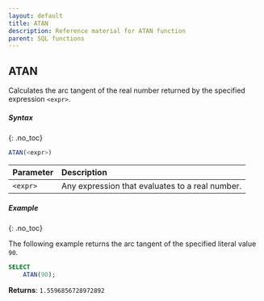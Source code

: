```yaml
---
layout: default
title: ATAN
description: Reference material for ATAN function
parent: SQL functions
---
```


## ATAN

Calculates the arc tangent of the real number returned by the specified expression `<expr>`.

##### Syntax
{: .no_toc}

```sql
ATAN(<expr>)
```

| Parameter | Description |
| :-------- | :-----------|
| `<expr>`  | Any expression that evaluates to a real number. |

##### Example
{: .no_toc}

The following example returns the arc tangent of the specified literal value `90`.

```sql
SELECT
    ATAN(90);
```

**Returns**: `1.5596856728972892`
